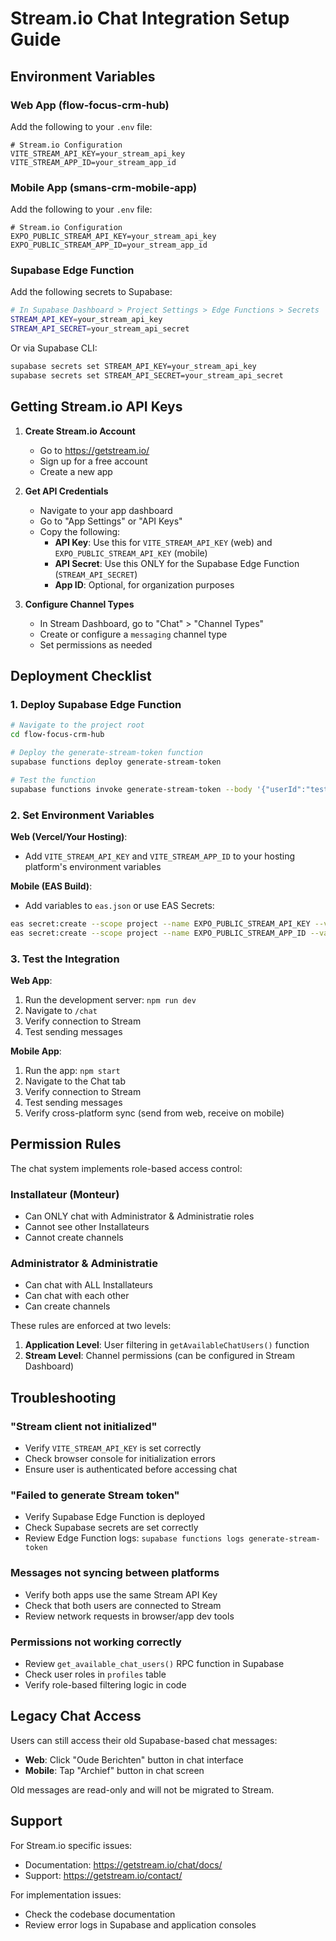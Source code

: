 # Stream.io Chat Integration Setup Guide

## Environment Variables

### Web App (flow-focus-crm-hub)

Add the following to your `.env` file:

```env
# Stream.io Configuration
VITE_STREAM_API_KEY=your_stream_api_key
VITE_STREAM_APP_ID=your_stream_app_id
```

### Mobile App (smans-crm-mobile-app)

Add the following to your `.env` file:

```env
# Stream.io Configuration
EXPO_PUBLIC_STREAM_API_KEY=your_stream_api_key
EXPO_PUBLIC_STREAM_APP_ID=your_stream_app_id
```

### Supabase Edge Function

Add the following secrets to Supabase:

```bash
# In Supabase Dashboard > Project Settings > Edge Functions > Secrets
STREAM_API_KEY=your_stream_api_key
STREAM_API_SECRET=your_stream_api_secret
```

Or via Supabase CLI:

```bash
supabase secrets set STREAM_API_KEY=your_stream_api_key
supabase secrets set STREAM_API_SECRET=your_stream_api_secret
```

## Getting Stream.io API Keys

1. **Create Stream.io Account**
   - Go to https://getstream.io/
   - Sign up for a free account
   - Create a new app

2. **Get API Credentials**
   - Navigate to your app dashboard
   - Go to "App Settings" or "API Keys"
   - Copy the following:
     - **API Key**: Use this for `VITE_STREAM_API_KEY` (web) and `EXPO_PUBLIC_STREAM_API_KEY` (mobile)
     - **API Secret**: Use this ONLY for the Supabase Edge Function (`STREAM_API_SECRET`)
     - **App ID**: Optional, for organization purposes

3. **Configure Channel Types**
   - In Stream Dashboard, go to "Chat" > "Channel Types"
   - Create or configure a `messaging` channel type
   - Set permissions as needed

## Deployment Checklist

### 1. Deploy Supabase Edge Function

```bash
# Navigate to the project root
cd flow-focus-crm-hub

# Deploy the generate-stream-token function
supabase functions deploy generate-stream-token

# Test the function
supabase functions invoke generate-stream-token --body '{"userId":"test-user-id"}'
```

### 2. Set Environment Variables

**Web (Vercel/Your Hosting)**:
- Add `VITE_STREAM_API_KEY` and `VITE_STREAM_APP_ID` to your hosting platform's environment variables

**Mobile (EAS Build)**:
- Add variables to `eas.json` or use EAS Secrets:

```bash
eas secret:create --scope project --name EXPO_PUBLIC_STREAM_API_KEY --value your_stream_api_key
eas secret:create --scope project --name EXPO_PUBLIC_STREAM_APP_ID --value your_stream_app_id
```

### 3. Test the Integration

**Web App**:
1. Run the development server: `npm run dev`
2. Navigate to `/chat`
3. Verify connection to Stream
4. Test sending messages

**Mobile App**:
1. Run the app: `npm start`
2. Navigate to the Chat tab
3. Verify connection to Stream
4. Test sending messages
5. Verify cross-platform sync (send from web, receive on mobile)

## Permission Rules

The chat system implements role-based access control:

### Installateur (Monteur)
- Can ONLY chat with Administrator & Administratie roles
- Cannot see other Installateurs
- Cannot create channels

### Administrator & Administratie
- Can chat with ALL Installateurs
- Can chat with each other
- Can create channels

These rules are enforced at two levels:
1. **Application Level**: User filtering in `getAvailableChatUsers()` function
2. **Stream Level**: Channel permissions (can be configured in Stream Dashboard)

## Troubleshooting

### "Stream client not initialized"
- Verify `VITE_STREAM_API_KEY` is set correctly
- Check browser console for initialization errors
- Ensure user is authenticated before accessing chat

### "Failed to generate Stream token"
- Verify Supabase Edge Function is deployed
- Check Supabase secrets are set correctly
- Review Edge Function logs: `supabase functions logs generate-stream-token`

### Messages not syncing between platforms
- Verify both apps use the same Stream API Key
- Check that both users are connected to Stream
- Review network requests in browser/app dev tools

### Permissions not working correctly
- Review `get_available_chat_users()` RPC function in Supabase
- Check user roles in `profiles` table
- Verify role-based filtering logic in code

## Legacy Chat Access

Users can still access their old Supabase-based chat messages:
- **Web**: Click "Oude Berichten" button in chat interface
- **Mobile**: Tap "Archief" button in chat screen

Old messages are read-only and will not be migrated to Stream.

## Support

For Stream.io specific issues:
- Documentation: https://getstream.io/chat/docs/
- Support: https://getstream.io/contact/

For implementation issues:
- Check the codebase documentation
- Review error logs in Supabase and application consoles

